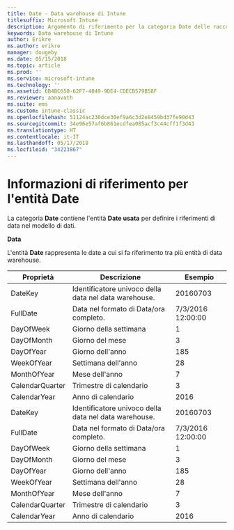 ```yaml
---
title: Date - Data warehouse di Intune
titlesuffix: Microsoft Intune
description: Argomento di riferimento per la categoria Date delle raccolte di entità nell'API data warehouse di Intune.
keywords: Data warehouse di Intune
author: Erikre
ms.author: erikre
manager: dougeby
ms.date: 05/15/2018
ms.topic: article
ms.prod: ''
ms.service: microsoft-intune
ms.technology: ''
ms.assetid: 6B4BC650-62F7-4049-9DE4-CDECB579B58F
ms.reviewer: aanavath
ms.suite: ems
ms.custom: intune-classic
ms.openlocfilehash: 51124ac230dce30ef9a6c3d2e8459bd37fe90d43
ms.sourcegitcommit: 34e96e57af6b861ecdfea085acf3c44cff1f3d43
ms.translationtype: HT
ms.contentlocale: it-IT
ms.lasthandoff: 05/17/2018
ms.locfileid: "34223867"
---
```

# <a name="reference-for-date-entity"></a>Informazioni di riferimento per l'entità Date

La categoria **Date** contiene l'entità **Date usata** per definire i riferimenti di data nel modello di dati.

**Data**

L'entità **Date** rappresenta le date a cui si fa riferimento tra più entità di data warehouse.


|    Proprietà     |                      Descrizione                       |       Esempio        |
|-----------------|--------------------------------------------------------|----------------------|
|     DateKey     | Identificatore univoco della data nel data warehouse. |       20160703       |
|    FullDate     |    Data nel formato di Data/ora completo.     | 7/3/2016 12:00:00 |
|    DayOfWeek    |                      Giorno della settimana                       |          1           |
|   DayOfMonth    |                      Giorno del mese                      |          3           |
|    DayOfYear    |                      Giorno dell'anno                       |         185          |
|   WeekOfYear    |                      Settimana dell'anno                      |          28          |
|   MonthOfYear   |                   Mese dell'anno                    |          7           |
| CalendarQuarter |                    Trimestre di calendario                    |          3           |
|  CalendarYear   |                     Anno di calendario                      |         2016         |
|     DateKey     | Identificatore univoco della data nel data warehouse. |       20160703       |
|    FullDate     |    Data nel formato di Data/ora completo.     | 7/3/2016 12:00:00 |
|    DayOfWeek    |                      Giorno della settimana                       |          1           |
|   DayOfMonth    |                      Giorno del mese                      |          3           |
|    DayOfYear    |                      Giorno dell'anno                       |         185          |
|   WeekOfYear    |                      Settimana dell'anno                      |          28          |
|   MonthOfYear   |                   Mese dell'anno                    |          7           |
| CalendarQuarter |                    Trimestre di calendario                    |          3           |
|  CalendarYear   |                     Anno di calendario                      |         2016         |

